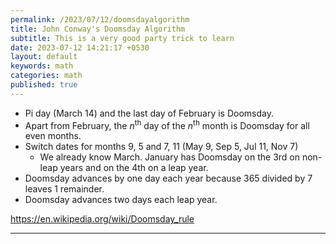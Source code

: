 ```yaml
---
permalink: /2023/07/12/doomsdayalgorithm
title: John Conway's Doomsday Algorithm
subtitle: This is a very good party trick to learn
date: 2023-07-12 14:21:17 +0530
layout: default
keywords: math
categories: math
published: true
---
```


- Pi day (March 14) and the last day of February is Doomsday.
- Apart from February, the $n$<sup>th</sup> day of the $n$<sup>th</sup> month is
Doomsday for all even months.
- Switch dates for months 9, 5 and 7, 11 (May 9, Sep 5, Jul 11, Nov 7)
    - We already know March. January has Doomsday on the 3rd on non-leap years and on the 4th on a leap year.
- Doomsday advances by one day each year because 365 divided by 7 leaves 1 remainder.
- Doomsday advances two days each leap year.

<https://en.wikipedia.org/wiki/Doomsday_rule>

---
